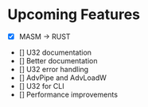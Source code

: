 # Upcoming Features

- [x] MASM -> RUST
- [] U32 documentation
- [] Better documentation
- [] U32 error handling
- [] AdvPipe and AdvLoadW
- [] U32 for CLI
- [] Performance improvements
